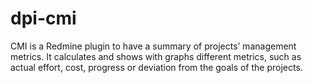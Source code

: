 dpi-cmi
=======

CMI is a Redmine plugin to have a summary of projects’ management metrics. It calculates and shows with graphs different metrics, such as actual effort, cost, progress or deviation from the goals of the projects.